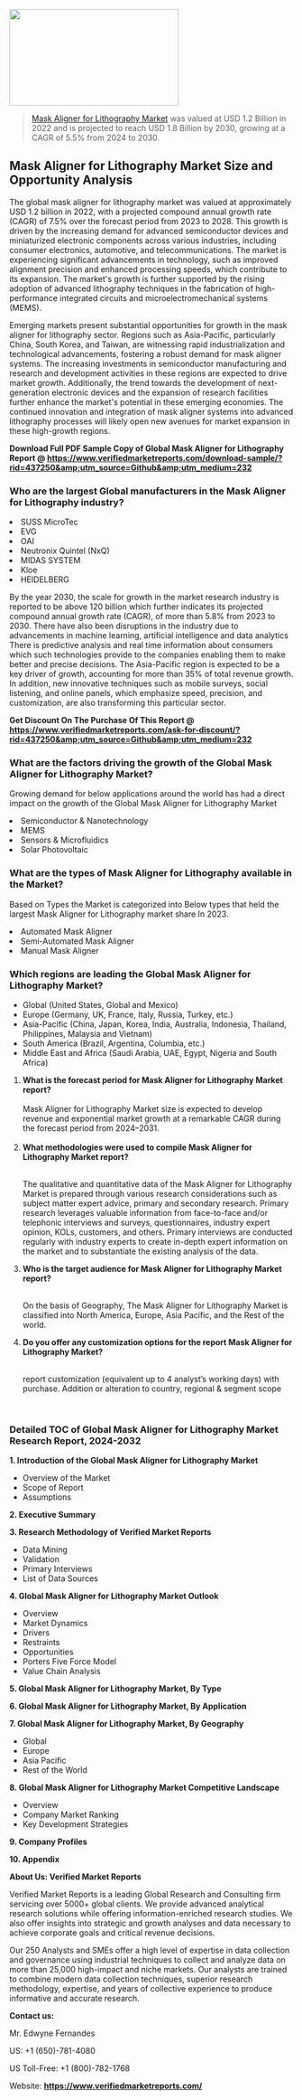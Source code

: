
<img src="https://ffe5etoiles.com/wp-content/uploads/2024/12/MST1-300x171.png" alt="" width="300" height="171" class="alignnone size-medium wp-image-20088" /><blockquote><p><p><a href="https://www.verifiedmarketreports.com/download-sample/?rid=437250&utm_source=Github&utm_medium=232" target="_blank">Mask Aligner for Lithography Market</a> was valued at USD 1.2 Billion in 2022 and is projected to reach USD 1.8 Billion by 2030, growing at a CAGR of 5.5% from 2024 to 2030.</p></blockquote><p><h2>Mask Aligner for Lithography Market Size and Opportunity Analysis</h2><p>The global mask aligner for lithography market was valued at approximately USD 1.2 billion in 2022, with a projected compound annual growth rate (CAGR) of 7.5% over the forecast period from 2023 to 2028. This growth is driven by the increasing demand for advanced semiconductor devices and miniaturized electronic components across various industries, including consumer electronics, automotive, and telecommunications. The market is experiencing significant advancements in technology, such as improved alignment precision and enhanced processing speeds, which contribute to its expansion. The market's growth is further supported by the rising adoption of advanced lithography techniques in the fabrication of high-performance integrated circuits and microelectromechanical systems (MEMS).</p><p>Emerging markets present substantial opportunities for growth in the mask aligner for lithography sector. Regions such as Asia-Pacific, particularly China, South Korea, and Taiwan, are witnessing rapid industrialization and technological advancements, fostering a robust demand for mask aligner systems. The increasing investments in semiconductor manufacturing and research and development activities in these regions are expected to drive market growth. Additionally, the trend towards the development of next-generation electronic devices and the expansion of research facilities further enhance the market's potential in these emerging economies. The continued innovation and integration of mask aligner systems into advanced lithography processes will likely open new avenues for market expansion in these high-growth regions.</p></p><p class=""><strong>Download Full PDF Sample Copy of Global Mask Aligner for Lithography Report @ <a href="https://www.verifiedmarketreports.com/download-sample/?rid=437250&amp;utm_source=Github&amp;utm_medium=232" target="_blank">https://www.verifiedmarketreports.com/download-sample/?rid=437250&amp;utm_source=Github&amp;utm_medium=232</a></strong></p><h3 id="" class="">Who are the largest Global manufacturers in the Mask Aligner for Lithography industry?</h3><p><li>SUSS MicroTec</li><li> EVG</li><li> OAI</li><li> Neutronix Quintel (NxQ)</li><li> MIDAS SYSTEM</li><li> Kloe</li><li> HEIDELBERG</li></p><div class=""><div class="" dir="" data-message-author-role="" data-message-id="" data-message-model-slug=""><div class=""><div class=""><div class=""><div class="" dir="" data-message-author-role="" data-message-id="" data-message-model-slug=""><div class=""><div class=""><p>By the year 2030, the scale for growth in the market research industry is reported to be above 120 billion which further indicates its projected compound annual growth rate (CAGR), of more than 5.8% from 2023 to 2030. There have also been disruptions in the industry due to advancements in machine learning, artificial intelligence and data analytics There is predictive analysis and real time information about consumers which such technologies provide to the companies enabling them to make better and precise decisions. The Asia-Pacific region is expected to be a key driver of growth, accounting for more than 35% of total revenue growth. In addition, new innovative techniques such as mobile surveys, social listening, and online panels, which emphasize speed, precision, and customization, are also transforming this particular sector.</p><p><strong>Get Discount On The Purchase Of This Report @&nbsp; <a href="https://www.verifiedmarketreports.com/ask-for-discount/?rid=437250&amp;utm_source=Github&amp;utm_medium=232" target="_blank">https://www.verifiedmarketreports.com/ask-for-discount/?rid=437250&amp;utm_source=Github&amp;utm_medium=232</a></strong></p></div></div></div></div></div></div></div></div><h3 id="" class="">What are the factors driving the growth of the Global Mask Aligner for Lithography Market?</h3><p id="" class="">Growing demand for below applications around the world has had a direct impact on the growth of the Global Mask Aligner for Lithography Market</p><p id="" class=""><li>Semiconductor & Nanotechnology</li><li> MEMS</li><li> Sensors & Microfluidics</li><li> Solar Photovoltaic</li></p><h3 id="" class="">What are the types of Mask Aligner for Lithography available in the Market?</h3><p id="" class="">Based on Types the Market is categorized into Below types that held the largest Mask Aligner for Lithography market share In 2023.</p><p id="" class=""><li>Automated Mask Aligner</li><li> Semi-Automated Mask Aligner</li><li> Manual Mask Aligner</li></p><h3 id="" class="">Which regions are leading the Global Mask Aligner for Lithography Market?</h3><ul><li>Global (United States, Global and Mexico)</li><li>Europe (Germany, UK, France, Italy, Russia, Turkey, etc.)</li><li>Asia-Pacific (China, Japan, Korea, India, Australia, Indonesia, Thailand, Philippines, Malaysia and Vietnam)</li><li>South America (Brazil, Argentina, Columbia, etc.)</li><li>Middle East and Africa (Saudi Arabia, UAE, Egypt, Nigeria and South Africa)</li></ul><p><ol><li><strong>What is the forecast period for Mask Aligner for Lithography Market report?<br /></strong><br /><span data-sheets-root="1" data-sheets-value="{&quot;1&quot;:2,&quot;2&quot;:&quot;XXXX size is expected to develop revenue and exponential market growth at a remarkable CAGR during the forecast period from 2024&ndash;2030.&quot;}" data-sheets-userformat="{&quot;2&quot;:12674,&quot;4&quot;:{&quot;1&quot;:2,&quot;2&quot;:16776960},&quot;10&quot;:2,&quot;11&quot;:0,&quot;15&quot;:&quot;Arial&quot;,&quot;16&quot;:12}">Mask Aligner for Lithography Market size is expected to develop revenue and exponential market growth at a remarkable CAGR during the forecast period from 2024&ndash;2031.</span><br /><br /></li><li><strong>What methodologies were used to compile Mask Aligner for Lithography Market report?<br /><br /></strong><p>The qualitative and quantitative data of the&nbsp;Mask Aligner for Lithography Market is prepared through various research considerations such as subject matter expert advice, primary and secondary research. Primary research leverages valuable information from face-to-face and/or telephonic interviews and surveys, questionnaires, industry expert opinion, KOLs, customers, and others. Primary interviews are conducted regularly with industry experts to create in-depth expert information on the market and to substantiate the existing analysis of the data.&nbsp;</p></li><li><strong>Who is the target audience for Mask Aligner for Lithography Market report?<br /><br /></strong><p>On the basis of Geography, The&nbsp;Mask Aligner for Lithography Market is classified into North America, Europe, Asia Pacific, and the Rest of the world.</p></li><li><strong>Do you offer any customization options for the report Mask Aligner for Lithography Market?<br /><br /></strong><p>report customization (equivalent up to 4 analyst&rsquo;s working days) with purchase. Addition or alteration to country, regional &amp; segment scope</p><p>&nbsp;</p></li></ol></p><h3 id="" class="">Detailed TOC of Global Mask Aligner for Lithography Market Research Report, 2024-2032</h3><p id="" class=""><strong>1. Introduction of the Global Mask Aligner for Lithography Market</strong></p><ul><li>Overview of the Market</li><li>Scope of Report</li><li>Assumptions</li></ul><p id="" class=""><strong>2. Executive Summary</strong></p><p id="" class=""><strong>3. Research Methodology of&nbsp;Verified Market Reports</strong></p><ul><li>Data Mining</li><li>Validation</li><li>Primary Interviews</li><li>List of Data Sources</li></ul><p id="" class=""><strong>4. Global Mask Aligner for Lithography Market Outlook</strong></p><ul><li>Overview</li><li>Market Dynamics</li><li>Drivers</li><li>Restraints</li><li>Opportunities</li><li>Porters Five Force Model</li><li>Value Chain Analysis</li></ul><p id="" class=""><strong>5. Global Mask Aligner for Lithography Market, By&nbsp;Type</strong></p><p id="" class=""><strong>6. Global Mask Aligner for Lithography Market, By Application</strong></p><p id="" class=""><strong>7. Global Mask Aligner for Lithography Market, By Geography</strong></p><ul><li>Global</li><li>Europe</li><li>Asia Pacific</li><li>Rest of the World</li></ul><p id="" class=""><strong>8. Global Mask Aligner for Lithography Market Competitive Landscape</strong></p><ul><li>Overview</li><li>Company Market Ranking</li><li>Key Development Strategies</li></ul><p id="" class=""><strong>9. Company Profiles</strong></p><p id="" class=""><strong>10. Appendix</strong></p><p id="" class=""><strong>About Us: Verified Market Reports</strong></p><p id="" class="">Verified Market Reports is a leading Global Research and Consulting firm servicing over 5000+ global clients. We provide advanced analytical research solutions while offering information-enriched research studies. We also offer insights into strategic and growth analyses and data necessary to achieve corporate goals and critical revenue decisions.</p><p id="" class="">Our 250 Analysts and SMEs offer a high level of expertise in data collection and governance using industrial techniques to collect and analyze data on more than 25,000 high-impact and niche markets. Our analysts are trained to combine modern data collection techniques, superior research methodology, expertise, and years of collective experience to produce informative and accurate research.</p><p id="" class=""><strong>Contact us:</strong></p><p id="" class="">Mr. Edwyne Fernandes</p><p id="" class="">US: +1 (650)-781-4080</p><p id="" class="">US Toll-Free: +1 (800)-782-1768</p><p id="" class="">Website: <a target="" data-test-app-aware-link=""><strong>https://www.verifiedmarketreports.com/</strong></a></p>
